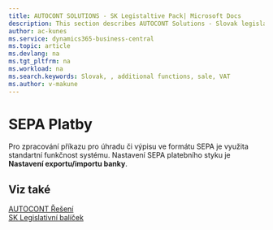 ```yaml
---
title: AUTOCONT SOLUTIONS - SK Legistaltive Pack| Microsoft Docs
description: This section describes AUTOCONT Solutions - Slovak legislation
author: ac-kunes
ms.service: dynamics365-business-central
ms.topic: article
ms.devlang: na
ms.tgt_pltfrm: na
ms.workload: na
ms.search.keywords: Slovak, , additional functions, sale, VAT
ms.author: v-makune
---
```


# SEPA Platby

Pro zpracování příkazu pro úhradu či výpisu ve formátu SEPA je využita standartní funkčnost systému.
Nastavení SEPA platebního styku je **Nastavení exportu/importu banky**.

## Viz také

[AUTOCONT Řešení](../index.md)  
[SK Legislativní balíček](../AC-SK/ac-sk-legislative-pack.md)
